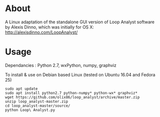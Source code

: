 # About

A Linux adaptation of the standalone GUI version of Loop Analyst software by Alexis Dinno, which was initially for OS X:
http://alexisdinno.com/LoopAnalyst/


# Usage

Dependancies : Python 2.7, wxPython, numpy, graphviz

To install & use on Debian based Linux (tested on Ubuntu 16.04 and Fedora 25)
```
sudo apt update
sudo apt install python2.7 python-numpy* python-wx* graphviz*
wget https://github.com/olix86/loop_analyst/archive/master.zip
unzip loop_analyst-master.zip
cd loop_analyst-master/source/
python Loop\ Analyst.py
```
